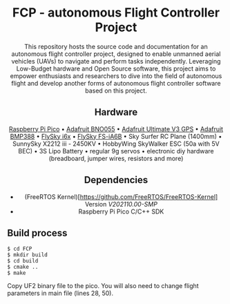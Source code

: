 <div align="center">

# FCP - autonomous Flight Controller Project
This repository hosts the source code and documentation for an autonomous flight controller project, designed to enable unmanned aerial vehicles (UAVs) to navigate and perform tasks independently. Leveraging Low-Budget hardware and Open Source software, this project aims to empower enthusiasts and researchers to dive into the field of autonomous flight and
develop another forms of autonomous flight controller software based on this project.

## Hardware
[Raspberry Pi Pico](https://www.raspberrypi.com/products/raspberry-pi-pico/) •
[Adafruit BNO055](https://learn.adafruit.com/adafruit-bno055-absolute-orientation-sensor/overview) •
[Adafruit Ultimate V3 GPS](https://learn.adafruit.com/adafruit-ultimate-gps/overview) •
[Adafruit BMP388](https://learn.adafruit.com/adafruit-bmp388-bmp390-bmp3xx) •
[FlySky i6x](https://www.flysky-cn.com/fsi6x) •
[FlySky FS-iA6B](https://www.flysky-cn.com/ia6b-canshu) •
Sky Surfer RC Plane (1400mm) •
SunnySky X2212 iii - 2450KV •
HobbyWing SkyWalker ESC (50a with 5V BEC) •
3S Lipo Battery •
regular 9g servos •
electronic diy hardware (breadboard, jumper wires, resistors and more)

## Dependencies
+ (FreeRTOS Kernel)[https://github.com/FreeRTOS/FreeRTOS-Kernel] Version *V202110.00-SMP*
+ Raspberry Pi Pico C/C++ SDK

</div>

<div>

## Build process
```
$ cd FCP
$ mkdir build
$ cd build
$ cmake ..
$ make
```
Copy UF2 binary file to the pico.
You will also need to change flight parameters in main file (lines 28, 50).

</div>